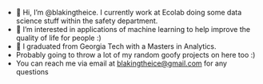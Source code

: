 - 👋 Hi, I’m @blakingtheice.  I currently work at Ecolab doing some data science stuff within the safety department.
- 👀 I’m interested in applications of machine learning to help improve the quality of life for people :)
- 🌱 I graduated from Georgia Tech with a Masters in Analytics.
- Probably going to throw a lot of my random goofy projects on here too :)
- You can reach me via email at blakingtheice@gmail.com for any questions
